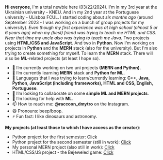 **Hi everyone**, I'm a total newbie here (03/22/2024). 
I'm in my 3rd year at the Ukrainian university - KNEU. And in my 2nd year at the Portuguese university - ULisboa FCUL. 
I started coding about *six months ago* (around September 2023 - I was working on a bunch of group projects for my university).
*Even though my first experience was at high school (almost 5 or 6 years ago) when my (best) friend was trying to teach me HTML and CSS. Near that time my uncle also was trying to teach me Java.*
Two projects using **HTML/CSS and JavaScript**. And two in **Python**.
Now I'm working on projects in **Python** and the **MERN** stack (also for the university).
But I'm also trying to create something for myself. To learn the **MERN** stack.
There will also be **ML**-related projects (at least I hope so).

- 🔭 I’m currently working on two uni projects **(MERN and Python)**.
- 🌱 I’m currently learning **MERN** stack and **Python for ML**.
- 🌱 Languages that I was trying to learn/currently learning: **C++, Java, Python, JavaScript (including frameworks), HTML and CSS, English, Portuguese**. 
- 👯 I’m looking to collaborate on some **simple ML and MERN projects**.
- 🤔 I’m looking for help with **ML**.
- 📫 How to reach me: **@raccoon_dmytro** on the Instagram.
- 😄 Pronouns: beep/boop.
- ⚡ Fun fact: I like dinosaurs and astronomy.

**My projects (at least those to which I have access as the creator)**:
- Python project for the first semester: [Click](https://github.com/dmuman/Programming-1-project)
- Python project for the second semester (still in work): [Click](https://github.com/dmuman/Programming-2-project)
- My personal MERN project (also still in work): [Click](https://github.com/dmuman/My-first-MERN-project)
- HTML/CSS/JS project - the Bejeweled game: [Click](https://github.com/dmuman/ITW-bejeweled-game)
